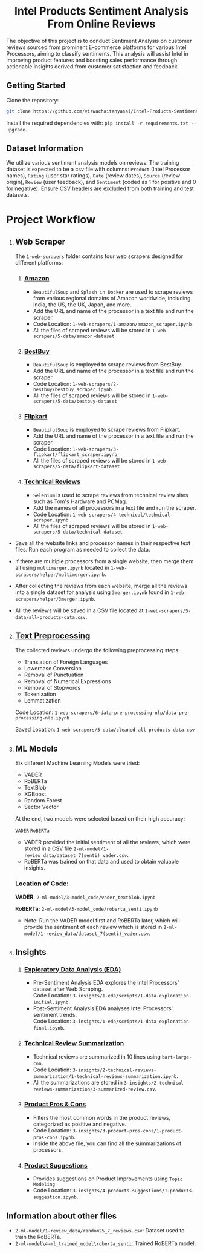 <div align="center">
    <h1 align="center">Intel Products Sentiment Analysis From Online Reviews</h1>
</div>

The objective of this project is to conduct Sentiment Analysis on customer reviews sourced from prominent E-commerce platforms for various Intel Processors, aiming to classify sentiments. This analysis will assist Intel in improving product features and boosting sales performance through actionable insights derived from customer satisfaction and feedback.

## Getting Started
Clone the repository:
   ```bash
   git clone https://github.com/viswachaitanyasai/Intel-Products-Sentiment-Analysis.git
   ```

Install the required dependencies with: `pip install -r requirements.txt --upgrade`.

## Dataset Information

We utilize various sentiment analysis models on reviews. The training dataset is expected to be a csv file with columns: `Product` (Intel Processor names), `Rating` (user star ratings), `Date` (review dates), `Source` (review origin), `Review` (user feedback), and `Sentiment` (coded as 1 for positive and 0 for negative). Ensure CSV headers are excluded from both training and test datasets.

# Project Workflow

1. ## Web Scraper
    The `1-web-scrapers` folder contains four web scrapers designed for different platforms:

    1. ### [Amazon](https://github.com/viswachaitanyasai/Intel-Products-Sentiment-Analysis/blob/main/1-web-scrapers/1-amazon/amazon_scraper.ipynb)
        * `BeautifulSoup` and `Splash in Docker` are used to scrape reviews from various regional domains of Amazon worldwide, including India, the US, the UK, Japan, and more.
        * Add the URL and name of the processor in a text file and run the scraper.
        * Code Location: `1-web-scrapers/1-amazon/amazon_scraper.ipynb`
        * All the files of scraped reviews will be stored in `1-web-scrapers/5-data/amazon-dataset`

    2. ### [BestBuy](https://github.com/viswachaitanyasai/Intel-Products-Sentiment-Analysis/blob/main/1-web-scrapers/2-bestbuy/bestbuy_scraper.ipynb)
        * `BeautifulSoup` is employed to scrape reviews from BestBuy.
        * Add the URL and name of the processor in a text file and run the scraper.
        * Code Location: `1-web-scrapers/2-bestbuy/bestbuy_scraper.ipynb`
        * All the files of scraped reviews will be stored in `1-web-scrapers/5-data/bestbuy-dataset`

    3. ### [Flipkart](https://github.com/viswachaitanyasai/Intel-Products-Sentiment-Analysis/blob/main/1-web-scrapers/3-flipkart/Flipkart_Scraper.ipynb)
        * `BeautifulSoup` is employed to scrape reviews from Flipkart.
        * Add the URL and name of the processor in a text file and run the scraper.
        * Code Location: `1-web-scrapers/3-flipkart/flipkart_scraper.ipynb`
        * All the files of scraped reviews will be stored in `1-web-scrapers/5-data/flipkart-dataset`

    4. ### [Technical Reviews](https://github.com/viswachaitanyasai/Intel-Products-Sentiment-Analysis/blob/main/1-web-scrapers/4-technical/technical-scraper.ipynb)
        * `Selenium` is used to scrape reviews from technical review sites such as Tom's Hardware and PCMag.
        * Add the names of all processors in a text file and run the scraper.
        * Code Location: `1-web-scrapers/4-technical/technical-scraper.ipynb`
        * All the files of scraped reviews will be stored in `1-web-scrapers/5-data/technical-dataset`

* Save all the website links and processor names in their respective text files. Run each program as needed to collect the data.

* If there are multiple processors from a single website, then merge them all using `multimerger.ipynb` located in `1-web-scrapers/helper/multimerger.ipynb`.

* After collecting the reviews from each website, merge all the reviews into a single dataset for analysis using `3merger.ipynb` found in `1-web-scrapers/helper/3merger.ipynb`.

* All the reviews will be saved in a CSV file located at `1-web-scrapers/5-data/all-products-data.csv`.

2. ## [Text Preprocessing](https://github.com/viswachaitanyasai/Intel-Products-Sentiment-Analysis/blob/main/1-web-scrapers/6-data-pre-processing-nlp/data-pre-processing-nlp.ipynb)

    The collected reviews undergo the following preprocessing steps:
    * Translation of Foreign Languages
    * Lowercase Conversion
    * Removal of Punctuation
    * Removal of Numerical Expressions
    * Removal of Stopwords
    * Tokenization
    * Lemmatization
    
    Code Location: `1-web-scrapers/6-data-pre-processing-nlp/data-pre-processing-nlp.ipynb`

    Saved Location: `1-web-scrapers/5-data/cleaned-all-products-data.csv`

3. ## ML Models

    Six different Machine Learning Models were tried:
    * VADER
    * RoBERTa
    * TextBlob
    * XGBoost
    * Random Forest
    * Sector Vector

    At the end, two models were selected based on their high accuracy:
    
    [`VADER`](https://github.com/viswachaitanyasai/Intel-Products-Sentiment-Analysis/blob/main/2-ml-model/3-model_code/vader_textblob.ipynb)
    [`RoBERTa`](https://github.com/viswachaitanyasai/Intel-Products-Sentiment-Analysis/blob/main/2-ml-model/3-model_code/roberta_senti.ipynb)

    * VADER provided the initial sentiment of all the reviews, which were stored in a CSV file `2-ml-model/1-review_data/dataset_7(senti)_vader.csv`.
    * RoBERTa was trained on that data and used to obtain valuable insights.

    ### Location of Code:
    **VADER:** `2-ml-model/3-model_code/vader_textblob.ipynb`

    **RoBERTa:** `2-ml-model/3-model_code/roberta_senti.ipynb`

    * Note: Run the VADER model first and RoBERTa later, which will provide the sentiment of each review which is stored in `2-ml-model/1-review_data/dataset_7(senti)_vader.csv`.

4. ## Insights

    1. ### [Exploratory Data Analysis (EDA)](https://github.com/viswachaitanyasai/Intel-Products-Sentiment-Analysis/blob/main/3-insights/1-eda/scripts)
        * Pre-Sentiment Analysis EDA explores the Intel Processors' dataset after Web Scraping. <br/>
        Code Location: `3-insights/1-eda/scripts/1-data-exploration-initial.ipynb`.
        * Post-Sentiment Analysis EDA  analyses Intel Processors' sentiment trends. <br/>
        Code Location: `3-insights/1-eda/scripts/1-data-exploration-final.ipynb`.
        
    2. ### [Technical Review Summarization](https://github.com/viswachaitanyasai/Intel-Products-Sentiment-Analysis/blob/main/3-insights/2-techical-reviews-summarization/1-technical-reviews-summarization.ipynb)
        * Technical reviews are summarized in 10 lines using `bart-large-cnn`.
        * Code Location: `3-insights/2-technical-reviews-summarization/1-technical-reviews-summarization.ipynb`.
        * All the summarizations are stored in `3-insights/2-technical-reviews-summarization/3-summarized-review.csv`.
    3. ### [Product Pros & Cons](https://github.com/viswachaitanyasai/Intel-Products-Sentiment-Analysis/blob/main/3-insights/3-product-pros-cons/1-product-pros-cons.ipynb)
        * Filters the most common words in the product reviews, categorized as positive and negative.
        * Code Location: `3-insights/3-product-pros-cons/1-product-pros-cons.ipynb`.
        * Inside the above file, you can find all the summarizations of processors.
    4. ### [Product Suggestions](https://github.com/viswachaitanyasai/Intel-Products-Sentiment-Analysis/blob/main/3-insights/4-products-suggestions/1-products-suggestion.ipynb)
        * Provides suggestions on Product Improvements using `Topic Modeling`
        * Code Location: `3-insights/4-products-suggestions/1-products-suggestion.ipynb`.

## Information about other files

* `2-ml-model/1-review_data/random25_7_reviews.csv`: Dataset used to train the RoBERTa.
* `2-ml-model\4-ml_trained_model\roberta_senti`: Trained RoBERTa model.